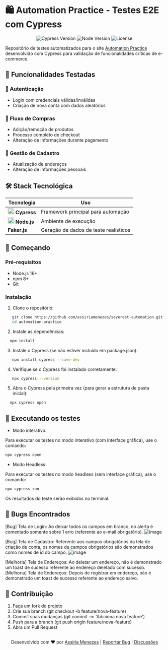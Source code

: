 # 🛍️ Automation Practice - Testes E2E com Cypress

<div align="center">
  <img src="https://img.shields.io/badge/Cypress-12.0.0-brightgreen" alt="Cypress Version">
  <img src="https://img.shields.io/badge/Node.js-16+-success" alt="Node Version">
  <img src="https://img.shields.io/badge/License-MIT-blue" alt="License">
</div>

Repositório de testes automatizados para o site [Automation Practice](http://www.automationpractice.pl/) desenvolvido com Cypress para validação de funcionalidades críticas de e-commerce.

## 🌟 Funcionalidades Testadas

### 🔐 Autenticação
- Login com credenciais válidas/inválidas
- Criação de nova conta com dados aleatórios

### 🛒 Fluxo de Compras
- Adição/remoção de produtos
- Processo completo de checkout
- Alteração de informações durante pagamento

### 👤 Gestão de Cadastro
- Atualização de endereços
- Alteração de informações pessoais

## 🛠️ Stack Tecnológica

| Tecnologia | Uso |
|------------|-----|
| <img src="https://cdn.jsdelivr.net/gh/devicons/devicon/icons/cypress/cypress-original.svg" width="20"/> **Cypress** | Framework principal para automação |
| <img src="https://cdn.jsdelivr.net/gh/devicons/devicon/icons/nodejs/nodejs-original.svg" width="20"/> **Node.js** | Ambiente de execução |
| **Faker.js** | Geração de dados de teste realísticos |

## 🚀 Começando

### Pré-requisitos
- Node.js 16+
- npm 8+
- Git

### Instalação
1. Clone o repositório:
 
```bash
   git clone https://github.com/assiriamenezes/severest-automation.git
   cd automation-practice
```
2. Instale as dependências:
   
```bash
  npm install
```
3. Instale o Cypress (se não estiver incluído em package.json):

```bash
   npm install cypress --save-dev
```
4. Verifique se o Cypress foi instalado corretamente:

```bash
   npx cypress --version
```

5. Abra o Cypress pela primeira vez (para gerar a estrutura de pasta inicial):

```bash
  npx cypress open
```
## 🧪 Executando os testes

- Modo interativo:
  
Para executar os testes no modo interativo (com interface gráfica), use o comando:

```bash
npx cypress open
```

- Modo Headless:

Para executar os testes no modo headless (sem interface gráfica), use o comando:

```bash
npx cypress run
```
Os resultados do teste serão exibidos no terminal.

## 🐞 Bugs Encontrados 
[Bug] Tela de Login: Ao deixar todos os campos em branco, no alerta é comentado somente sobre 1 erro (referente ao e-mail obrigatório). ![image](https://github.com/user-attachments/assets/72d9d39e-9aee-447e-808b-57081a820663)

[Bug] Tela de Cadastro: Referente aos campos obrigatórios da tela de criação de conta, os nomes de campos obrigatórios são demonstrados como nomes de id do campo.
![image](https://github.com/user-attachments/assets/d918d8c1-a103-439f-aa89-d5c67570f3a4)

[Melhoria] Tela de Endereços: Ao deletar um endereço, não é demonstrado um toast de sucesso referente ao endereço deletado com sucesso.
[Melhoria] Tela de Endereços: Depois de registrar em endereço, não é demonstrado um toast de sucesso referente ao endereço salvo.

## 🤝 Contribuição
1. Faça um fork do projeto
2. Crie sua branch (git checkout -b feature/nova-feature)
3. Commit suas mudanças (git commit -m 'Adiciona nova feature')
4. Push para a branch (git push origin feature/nova-feature)
5. Abra um Pull Request

##
<div align="center"> Desenvolvido com ❤️ por <a href="https://github.com/assiriamenezes">Assiria Menezes</a> | <a href="https://github.com/assiriamenezes/automation-practice/issues">Reportar Bug</a> | <a href="https://github.com/assiriamenezes/automation-practice/discussions">Discussões</a> </div>
